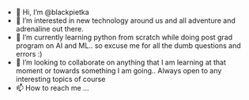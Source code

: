 - 👋 Hi, I’m @blackpietka
- 👀 I’m interested in new technology around us and all adventure and adrenaline out there.
- 🌱 I’m currently learning python from scratch while doing post grad program on AI and ML.. so excuse me for all the dumb questions and errors :)
- 💞️ I’m looking to collaborate on anything that I am learning at that moment or towards something I am going.. Always open to any interesting topics of course
- 📫 How to reach me ...

<!---
blackpietka/blackpietka is a ✨ special ✨ repository because its `README.md` (this file) appears on your GitHub profile.
You can click the Preview link to take a look at your changes.
--->
